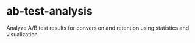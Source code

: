 # ab-test-analysis
Analyze A/B test results for conversion and retention using statistics and visualization.
